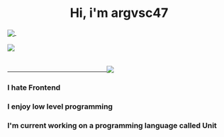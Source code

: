 <h1 align="center">Hi, i'm argvsc47</h2>

<a href="https://github.com/anuraghazra/github-readme-stats">
  <img align="center" src="https://github-readme-stats.vercel.app/api?username=argvsc47&theme=radical&show_icons=true" />
</a>

<a href="https://github.com/anuraghazra/github-readme-stats">
  <img align="center" src="" />
</a>

<br />
<br />

<a href="https://github.com/ryo-ma/github-profile-trophy">
  <img align="center" src="https://github-profile-trophy.vercel.app/?username=argvsc47&theme=radical&margin-h=25&margin-w=25" />
</a>

<br />
<br />

<a href="https://twitter.com/ryanlanciaux/status/1283755637126705152">
  <p>&emsp;&emsp;&emsp;&emsp;&emsp;&emsp;&emsp;&emsp;&emsp;&emsp;&emsp;&emsp;&emsp;&emsp;&emsp;&emsp;<img align="center" src="https://profile-counter.glitch.me/argvsc47/count.svg" /></p>
</a>

### I hate Frontend
### I enjoy low level programming
### I'm current working on a programming language called Unit
 
